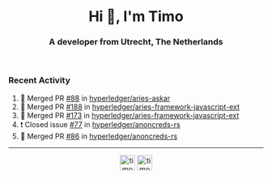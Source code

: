<h1 align="center">Hi 👋, I'm Timo</h1>
<h3 align="center">A developer from Utrecht, The Netherlands</h3>
<br/>
<!-- https://github.com/rahuldkjain/github-profile-readme-generator --!>

<!--  <p align="left"><img src="https://github-readme-stats.vercel.app/api?username=timoglastra&show_icons=true&count_private=true&" alt="timoglastra" /></p> --!>

<!--
Github language stats
<p align="left"><img src="https://github-readme-stats.vercel.app/api/top-langs/?username=timoglastra&layout=compact" alt="timoglastra" /><p>
-->

<!-- Codestats language stats -->
<!-- <p align="left"><img src="https://codestats-readme.vercel.app/api/top-langs/?username=timoglastra&layout=compact&language_count=12" alt="timoglastra" /><p>    --!>
  
<h3>Recent Activity</h3>

<!--START_SECTION:activity-->
1. 🎉 Merged PR [#88](https://github.com/hyperledger/aries-askar/pull/88) in [hyperledger/aries-askar](https://github.com/hyperledger/aries-askar)
2. 🎉 Merged PR [#188](https://github.com/hyperledger/aries-framework-javascript-ext/pull/188) in [hyperledger/aries-framework-javascript-ext](https://github.com/hyperledger/aries-framework-javascript-ext)
3. 🎉 Merged PR [#173](https://github.com/hyperledger/aries-framework-javascript-ext/pull/173) in [hyperledger/aries-framework-javascript-ext](https://github.com/hyperledger/aries-framework-javascript-ext)
4. ❗️ Closed issue [#77](https://github.com/hyperledger/anoncreds-rs/issues/77) in [hyperledger/anoncreds-rs](https://github.com/hyperledger/anoncreds-rs)
5. 🎉 Merged PR [#86](https://github.com/hyperledger/anoncreds-rs/pull/86) in [hyperledger/anoncreds-rs](https://github.com/hyperledger/anoncreds-rs)
<!--END_SECTION:activity-->

---

<p align="center">
<a href="https://twitter.com/timoglastra" target="blank"><img align="center" src="https://cdn.jsdelivr.net/npm/simple-icons@3.0.1/icons/twitter.svg" alt="timoglastra" height="30" width="30" /></a>
<a href="https://linkedin.com/in/timoglastra" target="blank"><img align="center" src="https://cdn.jsdelivr.net/npm/simple-icons@3.0.1/icons/linkedin.svg" alt="timoglastra" height="30" width="30" /></a>
</p>



